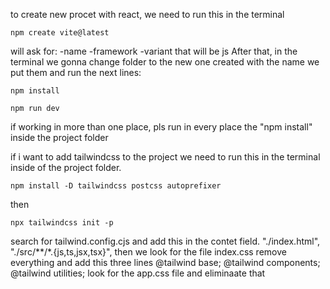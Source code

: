 to create  new procet with react, we need to run this in the terminal

```
npm create vite@latest
```

will ask for:
-name
-framework
-variant that will be js
After that, in the terminal we gonna change folder to the new one created with the name we put them and run the next lines:

```
npm install
```

```
npm run dev
```

if working in more than one place, pls run in every place the "npm install" inside the project folder

if i want to add tailwindcss to the project we need to run this in the terminal inside of the project folder.

```
npm install -D tailwindcss postcss autoprefixer
```

then

```
npx tailwindcss init -p
```

search for tailwind.config.cjs and add this in the contet field.
    "./index.html",
    "./src/**/*.{js,ts,jsx,tsx}",
then we look for the file index.css remove everything and add this three lines
@tailwind base;
@tailwind components;
@tailwind utilities;
look for the app.css file and eliminaate that